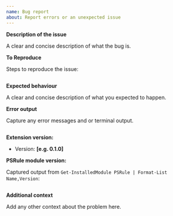 ```yaml
---
name: Bug report
about: Report errors or an unexpected issue
---
```


**Description of the issue**

A clear and concise description of what the bug is.

**To Reproduce**

Steps to reproduce the issue:

```powershell

```

**Expected behaviour**

A clear and concise description of what you expected to happen.

**Error output**

Capture any error messages and or terminal output.

```text

```

**Extension version:**

- Version: **[e.g. 0.1.0]**

**PSRule module version:**

Captured output from `Get-InstalledModule PSRule | Format-List Name,Version`:

```text

```

**Additional context**

Add any other context about the problem here.
